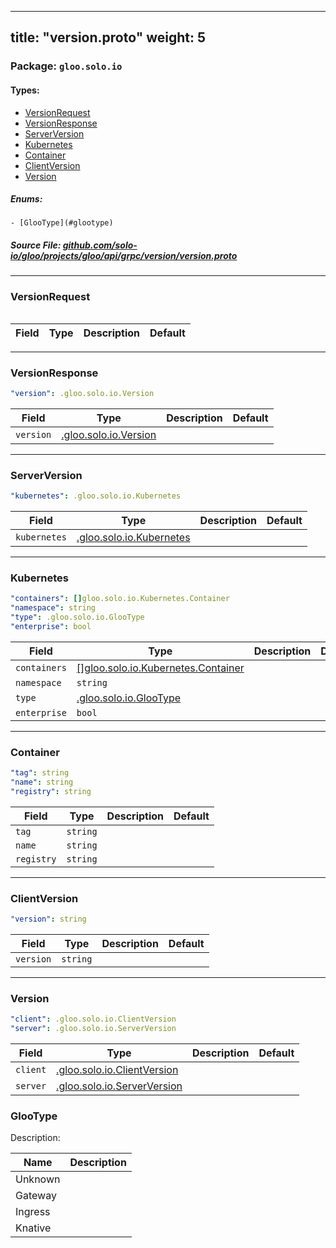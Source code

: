 
---
title: "version.proto"
weight: 5
---

<!-- Code generated by solo-kit. DO NOT EDIT. -->


### Package: `gloo.solo.io` 
#### Types:


- [VersionRequest](#versionrequest)
- [VersionResponse](#versionresponse)
- [ServerVersion](#serverversion)
- [Kubernetes](#kubernetes)
- [Container](#container)
- [ClientVersion](#clientversion)
- [Version](#version)
  

 

##### Enums:


	- [GlooType](#glootype)



##### Source File: [github.com/solo-io/gloo/projects/gloo/api/grpc/version/version.proto](https://github.com/solo-io/gloo/blob/master/projects/gloo/api/grpc/version/version.proto)





---
### VersionRequest



```yaml

```

| Field | Type | Description | Default |
| ----- | ---- | ----------- |----------- | 




---
### VersionResponse



```yaml
"version": .gloo.solo.io.Version

```

| Field | Type | Description | Default |
| ----- | ---- | ----------- |----------- | 
| `version` | [.gloo.solo.io.Version](../version.proto.sk#version) |  |  |




---
### ServerVersion



```yaml
"kubernetes": .gloo.solo.io.Kubernetes

```

| Field | Type | Description | Default |
| ----- | ---- | ----------- |----------- | 
| `kubernetes` | [.gloo.solo.io.Kubernetes](../version.proto.sk#kubernetes) |  |  |




---
### Kubernetes



```yaml
"containers": []gloo.solo.io.Kubernetes.Container
"namespace": string
"type": .gloo.solo.io.GlooType
"enterprise": bool

```

| Field | Type | Description | Default |
| ----- | ---- | ----------- |----------- | 
| `containers` | [[]gloo.solo.io.Kubernetes.Container](../version.proto.sk#container) |  |  |
| `namespace` | `string` |  |  |
| `type` | [.gloo.solo.io.GlooType](../version.proto.sk#glootype) |  |  |
| `enterprise` | `bool` |  |  |




---
### Container



```yaml
"tag": string
"name": string
"registry": string

```

| Field | Type | Description | Default |
| ----- | ---- | ----------- |----------- | 
| `tag` | `string` |  |  |
| `name` | `string` |  |  |
| `registry` | `string` |  |  |




---
### ClientVersion



```yaml
"version": string

```

| Field | Type | Description | Default |
| ----- | ---- | ----------- |----------- | 
| `version` | `string` |  |  |




---
### Version



```yaml
"client": .gloo.solo.io.ClientVersion
"server": .gloo.solo.io.ServerVersion

```

| Field | Type | Description | Default |
| ----- | ---- | ----------- |----------- | 
| `client` | [.gloo.solo.io.ClientVersion](../version.proto.sk#clientversion) |  |  |
| `server` | [.gloo.solo.io.ServerVersion](../version.proto.sk#serverversion) |  |  |



  
### GlooType

Description: 

| Name | Description |
| ----- | ----------- | 
| Unknown |  |
| Gateway |  |
| Ingress |  |
| Knative |  |


<!-- Start of HubSpot Embed Code -->
<script type="text/javascript" id="hs-script-loader" async defer src="//js.hs-scripts.com/5130874.js"></script>
<!-- End of HubSpot Embed Code -->
